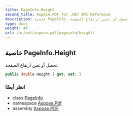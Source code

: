 ```yaml
---
title: PageInfo.Height
second_title: Aspose.PDF for .NET API Reference
description: خاصية PageInfo. تحصل أو تعين ارتفاع الصفحة
type: docs
weight: 40
url: /ar/net/aspose.pdf/pageinfo/height/
---
```

## خاصية PageInfo.Height

تحصل أو تعين ارتفاع الصفحة.

```csharp
public double Height { get; set; }
```

### انظر أيضًا

* class [PageInfo](../)
* namespace [Aspose.Pdf](../../../aspose.pdf/)
* assembly [Aspose.PDF](../../../)